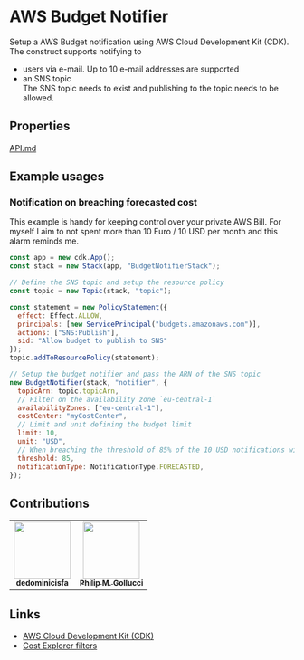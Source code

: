 # AWS Budget Notifier

Setup a AWS Budget notification using AWS Cloud Development Kit (CDK).
The construct supports notifying to

- users via e-mail. Up to 10 e-mail addresses are supported
- an SNS topic  
  The SNS topic needs to exist and publishing to the topic needs to be allowed.

## Properties

[API.md](API.md)

## Example usages

### Notification on breaching forecasted cost

This example is handy for keeping control over your private AWS Bill.
For myself I aim to not spent more than 10 Euro / 10 USD per month and this alarm
reminds me.

```javascript
const app = new cdk.App();
const stack = new Stack(app, "BudgetNotifierStack");

// Define the SNS topic and setup the resource policy
const topic = new Topic(stack, "topic");

const statement = new PolicyStatement({
  effect: Effect.ALLOW,
  principals: [new ServicePrincipal("budgets.amazonaws.com")],
  actions: ["SNS:Publish"],
  sid: "Allow budget to publish to SNS"
});
topic.addToResourcePolicy(statement);

// Setup the budget notifier and pass the ARN of the SNS topic
new BudgetNotifier(stack, "notifier", {
  topicArn: topic.topicArn,
  // Filter on the availability zone `eu-central-1`
  availabilityZones: ["eu-central-1"],
  costCenter: "myCostCenter",
  // Limit and unit defining the budget limit
  limit: 10,
  unit: "USD",
  // When breaching the threshold of 85% of the 10 USD notifications will be send out.
  threshold: 85,
  notificationType: NotificationType.FORECASTED,
});

```

## Contributions

<!-- ALL-CONTRIBUTORS-LIST:START - Do not remove or modify this section -->
<!-- prettier-ignore-start -->
<!-- markdownlint-disable -->
<table>
  <tr>
    <td align="center"><a href="https://github.com/dedominicisfa"><img src="https://avatars.githubusercontent.com/u/23100791?v=4" width="100px;" alt=""/><br /><sub><b>dedominicisfa</b></sub></a></td>
    <td align="center"><a href="http://p6m7g8.github.io"><img src="https://avatars.githubusercontent.com/u/34295?v=4" width="100px;" alt=""/><br /><sub><b>Philip M. Gollucci</b></sub></a></td>
  </tr>
</table>

<!-- markdownlint-restore -->
<!-- prettier-ignore-end -->

<!-- ALL-CONTRIBUTORS-LIST:END -->

## Links

- [AWS Cloud Development Kit (CDK)](https://github.com/aws/aws-cdk)
- [Cost Explorer filters](https://docs.aws.amazon.com/awsaccountbilling/latest/aboutv2/ce-filtering.html)
